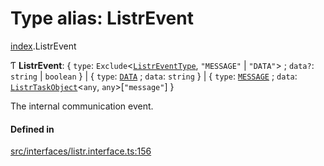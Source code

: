 # Type alias: ListrEvent

[index](../modules/index.md).ListrEvent

Ƭ **ListrEvent**: { `type`: `Exclude`<[`ListrEventType`](../enums/index.ListrEventType.md), ``"MESSAGE"`` \| ``"DATA"``\> ; `data?`: `string` \| `boolean`  } \| { `type`: [`DATA`](../enums/index.ListrEventType.md#data) ; `data`: `string`  } \| { `type`: [`MESSAGE`](../enums/index.ListrEventType.md#message) ; `data`: [`ListrTaskObject`](../classes/index.ListrTaskObject.md)<`any`, `any`\>[``"message"``]  }

The internal communication event.

#### Defined in

[src/interfaces/listr.interface.ts:156](https://github.com/cenk1cenk2/listr2/blob/3146341/src/interfaces/listr.interface.ts#L156)
